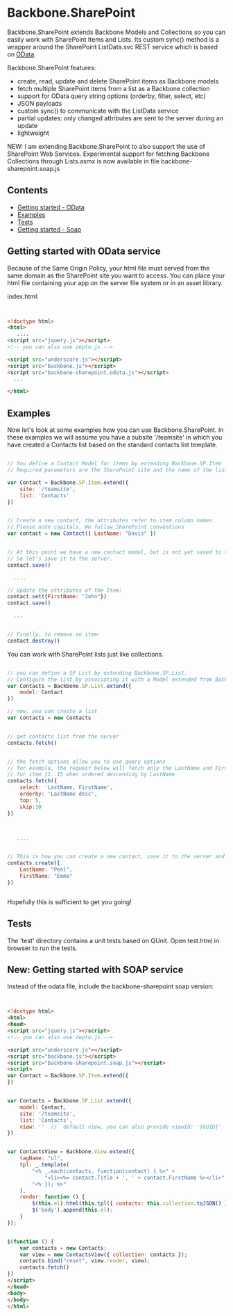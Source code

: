 ﻿Backbone.SharePoint
===================

Backbone.SharePoint extends Backbone Models and Collections so you can easily work with SharePoint Items and Lists.
Its custom sync() method is a wrapper around the SharePoint ListData.svc REST service which is based on [OData](http://www.odata.org). 

Backbone.SharePoint features:

* create, read, update and delete SharePoint items as Backbone models
* fetch multiple SharePoint items from a list as a Backbone collection
* support for OData query string options (orderby, filter, select, etc)
* JSON payloads
* custom sync() to communicate with the ListData service
* partial updates: only changed attributes are sent to the server during an update
* lightweight


NEW: I am extending Backbone.SharePoint to also support the use of SharePoint Web Services.
Experimental support for fetching Backbone Collections through Lists.asmx is now available in 
file backbone-sharepoint.soap.js



Contents
--------
* [Getting started - OData](#gettingstarted_odata)
* [Examples](#examples)
* [Tests](#tests)
* [Getting started - Soap](#gettingstarted_soap)


## <a name="gettingstarted_odata"/>Getting started with OData service

Because of the Same Origin Policy, your html file must served from the same domain as the SharePoint site you want to access. 
You can place your html file containing your app on the server file system or in an asset library.  


index.html:
 
```html


<!doctype html>
<html>
   ....
<script src="jquery.js"></script> 
<!-- you can also use zepto.js -->

<script src="underscore.js"></script>
<script src="backbone.js"></script>
<script src="backbone-sharepoint.odata.js"></script>
  ...

</html>

```

## <a name="examples"/>Examples

Now let's look at some examples how you can use Backbone.SharePoint. In these examples we will assume you have 
a subsite '/teamsite' in which you have 
created a Contacts list based on the standard contacts list template. 

```js

// You define a Contact Model for items by extending Backbone.SP.Item
// Required parameters are the SharePoint site and the name of the list

var Contact = Backbone.SP.Item.extend({
	site: '/teamsite',
	list: 'Contacts'
})


// Create a new contact, the attributes refer to item column names.
// Please note capitals. We follow SharePoint conventions
var contact = new Contact({ LastName: "Davis" })


// At this point we have a new contact model, but is not yet saved to the server.
// So let's save it to the server.
contact.save()

  ....

// Update the attributes of the Item:
contact.set({FirstName: "John"})
contact.save()

  ...


// Finally, to remove an item:
contact.destroy()


```

You can work with SharePoint lists just like collections.


```javascript

// you can define a SP List by extending Backbone.SP.List.
// Configure the list by associating it with a Model extended from Backbone.SP.Item 
var Contacts = Backbone.SP.List.extend({
	model: Contact
})

// now, you can create a list
var contacts = new Contacts


// get contacts list from the server
contacts.fetch()


// the fetch options allow you to use query options
// for example, the request below will fetch only the LastName and FirstName columns
// for item 11..15 when ordered descending by LastName
contacts.fetch({
	select: 'LastName, FirstName',
	orderby: 'LastName desc',
	top: 5,
	skip:10
})



   ....


// This is how you can create a new contact, save it to the server and add it to the list (collection)
contacts.create({
	LastName: "Peel",
	FirstName: "Emma"
})



```

Hopefully this is sufficient to get you going!


## <a name="tests"/>Tests
The 'test' directory contains a unit tests based on QUnit. Open test.html in browser to run the tests.


## <a name="gettingstarted_soap"/>New: Getting started with SOAP service

Instead of the odata file, include the backbone-sharepoint soap version:

 
```html


<!doctype html>
<html>
<head>
<script src="jquery.js"></script> 
<!-- you can also use zepto.js -->

<script src="underscore.js"></script>
<script src="backbone.js"></script>
<script src="backbone-sharepoint.soap.js"></script>
<script>
var Contact = Backbone.SP.Item.extend({
})


var Contacts = Backbone.SP.List.extend({
    model: Contact,
    site: '/teamsite',
    list: 'Contacts',
    view: ''  //  default view, you can also provide viewId: '{GUID}'
})


var ContactsView = Backbone.View.extend({
    tagName: "ul",
    tpl: _.template(
		"<% _.each(contacts, function(contact) { %>" +
			"<li><%= contact.Title + ', ' + contact.FirstName %></li>" +
		"<% }); %>"
	),
    render: function () {
        $(this.el).html(this.tpl({ contacts: this.collection.toJSON() }));
        $('body').append(this.el);
    }
});


$(function () {
    var contacts = new Contacts;
    var view = new ContactsView({ collection: contacts });
    contacts.bind("reset", view.render, view);
    contacts.fetch()
})
</script>
</head>
<body>
</body>
</html>

```
